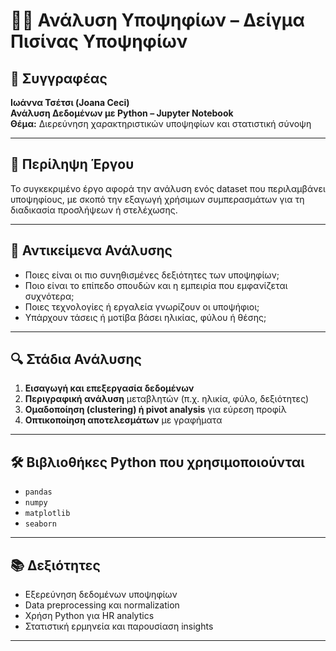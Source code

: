 
# 🧑‍💼 Ανάλυση Υποψηφίων – Δείγμα Πισίνας Υποψηφίων

## 👤 Συγγραφέας
**Ιωάννα Τσέτσι (Joana Ceci)**  
**Ανάλυση Δεδομένων με Python – Jupyter Notebook**  
**Θέμα:** Διερεύνηση χαρακτηριστικών υποψηφίων και στατιστική σύνοψη

---

## 📁 Περίληψη Έργου

Το συγκεκριμένο έργο αφορά την ανάλυση ενός dataset που περιλαμβάνει υποψηφίους, με σκοπό την εξαγωγή χρήσιμων συμπερασμάτων για τη διαδικασία προσλήψεων ή στελέχωσης.

---

## 🧪 Αντικείμενα Ανάλυσης

- Ποιες είναι οι πιο συνηθισμένες δεξιότητες των υποψηφίων;
- Ποιο είναι το επίπεδο σπουδών και η εμπειρία που εμφανίζεται συχνότερα;
- Ποιες τεχνολογίες ή εργαλεία γνωρίζουν οι υποψήφιοι;
- Υπάρχουν τάσεις ή μοτίβα βάσει ηλικίας, φύλου ή θέσης;

---

## 🔍 Στάδια Ανάλυσης

1. **Εισαγωγή και επεξεργασία δεδομένων**
2. **Περιγραφική ανάλυση** μεταβλητών (π.χ. ηλικία, φύλο, δεξιότητες)
3. **Ομαδοποίηση (clustering) ή pivot analysis** για εύρεση προφίλ
4. **Οπτικοποίηση αποτελεσμάτων** με γραφήματα

---

## 🛠 Βιβλιοθήκες Python που χρησιμοποιούνται

- `pandas`
- `numpy`
- `matplotlib`
- `seaborn`

---

## 📚 Δεξιότητες

- Εξερεύνηση δεδομένων υποψηφίων  
- Data preprocessing και normalization  
- Χρήση Python για HR analytics  
- Στατιστική ερμηνεία και παρουσίαση insights

---

